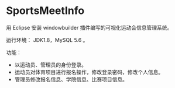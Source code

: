 # SportsMeetInfo

用 Eclipse 安装 windowbuilder 插件编写的可视化运动会信息管理系统。

运行环境： JDK1.8，MySQL 5.6 。

功能：

- 以运动员、管理员的身份登录。
- 运动员对体育项目进行报名操作，修改登录密码，修改个人信息。
- 管理员修改报名信息、学院信息、比赛项目信息。